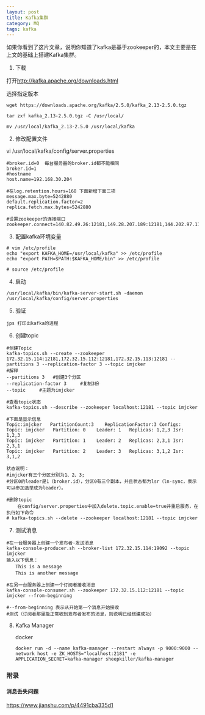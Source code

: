 ```yaml
---
layout: post
title: Kafka集群
category: MQ
tags: kafka
---
```

如果你看到了这片文章，说明你知道了kafka是基于zookeeper的，本文主要是在上文的基础上搭建Kafka集群。
1. 下载

打开<http://kafka.apache.org/downloads.html>

选择指定版本

```shell
wget https://downloads.apache.org/kafka/2.5.0/kafka_2.13-2.5.0.tgz

tar zxf kafka_2.13-2.5.0.tgz -C /usr/local/

mv /usr/local/kafka_2.13-2.5.0 /usr/local/kafka

```

2. 修改配置文件

vi /usr/local/kafka/config/server.properties

```properties
#broker.id=0  每台服务器的broker.id都不能相同
broker.id=1
#hostname
host.name=192.168.30.204

#在log.retention.hours=168 下面新增下面三项
message.max.byte=5242880
default.replication.factor=2
replica.fetch.max.bytes=5242880

#设置zookeeper的连接端口
zookeeper.connect=140.82.49.26:12181,149.28.207.189:12181,144.202.97.115:12181

```

3. 配置kafka环境变量

```shell
# vim /etc/profile
echo "export KAFKA_HOME=/usr/local/kafka" >> /etc/profile
echo "export PATH=$PATH:$KAFKA_HOME/bin" >> /etc/profile

# source /etc/profile

```

4. 启动

```shell
/usr/local/kafka/bin/kafka-server-start.sh -daemon /usr/local/kafka/config/server.properties

```

5. 验证

```shell
jps 打印出kafka的进程

```

6. 创建topic

```shell
#创建Topic
kafka-topics.sh --create --zookeeper 172.32.15.114:12181,172.32.15.112:12181,172.32.15.113:12181 --partitions 3 --replication-factor 3 --topic imjcker
#解释
--partitions 3   #创建3个分区
--replication-factor 3     #复制3份
--topic     #主题为imjcker

#查看topic状态
kafka-topics.sh --describe --zookeeper localhost:12181 --topic imjcker

#下面是显示信息
Topic:imjcker   PartitionCount:3    ReplicationFactor:3 Configs:
Topic: imjcker   Partition: 0    Leader: 1   Replicas: 1,2,3 Isr: 1,2,3
Topic: imjcker 	 Partition: 1    Leader: 2   Replicas: 2,3,1 Isr: 2,3,1
Topic: imjcker   Partition: 2    Leader: 3   Replicas: 3,1,2 Isr: 3,1,2

状态说明：
#imjcker有三个分区分别为1、2、3;
#分区0的leader是1（broker.id），分区0有三个副本，并且状态都为lsr（ln-sync，表示可以参加选举成为leader）。

#删除topic
    在config/server.properties中加入delete.topic.enable=true并重启服务，在执行如下命令
# kafka-topics.sh --delete --zookeeper localhost:12181 --topic imjcker

```

7. 测试消息

```shell
#在一台服务器上创建一个发布者-发送消息
kafka-console-producer.sh --broker-list 172.32.15.114:19092 --topic imjcker
输入以下信息：
　　This is a message
　　This is another message

#在另一台服务器上创建一个订阅者接收消息
kafka-console-consumer.sh --zookeeper 172.32.15.112:12181 --topic imjcker --from-beginning

#--from-beginning 表示从开始第一个消息开始接收
#测试（订阅者那里能正常收到发布者发布的消息，则说明已经搭建成功）

```

8. Kafka Manager

   docker 

   ```shell
   docker run -d --name kafka-manager --restart always -p 9000:9000 --network host -e ZK_HOSTS="localhost:2181" -e APPLICATION_SECRET=kafka-manager sheepkiller/kafka-manager
   ```



### 附录

#### 消息丢失问题

https://www.jianshu.com/p/4491cba335d1